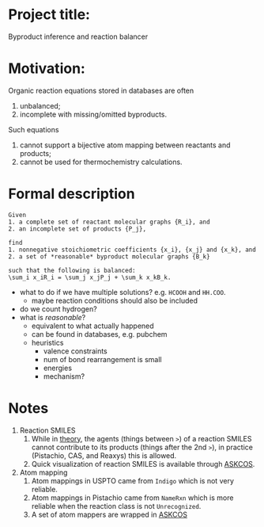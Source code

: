 # Project title: 
Byproduct inference and reaction balancer

# Motivation:
Organic reaction equations stored in databases are often
1. unbalanced;
2. incomplete with missing/omitted byproducts. 

Such equations 
1. cannot support a bijective atom mapping between reactants and products;
2. cannot be used for thermochemistry calculations.

[//]: # (why does Alex think this is important?)

# Formal description
```
Given 
1. a complete set of reactant molecular graphs {R_i}, and
2. an incomplete set of products {P_j}, 

find
1. nonnegative stoichiometric coefficients {x_i}, {x_j} and {x_k}, and
2. a set of *reasonable* byproduct molecular graphs {B_k}

such that the following is balanced:
\sum_i x_iR_i = \sum_j x_jP_j + \sum_k x_kB_k.
```

- what to do if we have multiple solutions? e.g. `HCOOH` and `HH.COO`.
  - maybe reaction conditions should also be included
- do we count hydrogen?
- what is *reasonable*?
    - equivalent to what actually happened
    - can be found in databases, e.g. pubchem
    - heuristics
        - valence constraints
        - num of bond rearrangement is small
        - energies
        - mechanism?

# Notes
1. Reaction SMILES
   1. While in [theory](https://www.daylight.com/meetings/summerschool01/course/basics/smirks.html), the agents (things between `>`) of 
   a reaction SMILES cannot contribute to its products (things after the 2nd `>`),
   in practice (Pistachio, CAS, and Reaxys) this is allowed.
   2. Quick visualization of reaction SMILES is available through [ASKCOS](https://askcos.mit.edu/).
2. Atom mapping
   1. Atom mappings in USPTO came from `Indigo` which is not very reliable. 
   2. Atom mappings in Pistachio came from `NameRxn` which is more reliable when the reaction class is not `Unrecognized`.
   3. A set of atom mappers are wrapped in [ASKCOS](https://gitlab.com/mlpds_mit/ASKCOS/atom-mapping-services/-/tree/main/)
